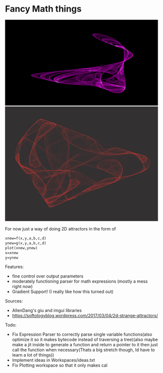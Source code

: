 # Fancy Math things
![Most Recent](https://github.com/cowsed/PrettyMath/blob/main/Gallery/2.png?raw=true)
![Made a while ago](https://github.com/cowsed/PrettyMath/blob/main/image.png?raw=true)


For now just a way of doing 2D attractors in the form of
```
xnew=f(x,y,a,b,c,d)
ynew=g(x,y,a,b,c,d)
plot(xnew,ynew)
x=xnew
y=ynew
```

Features:
- fine control over output parameters
- moderately functioning parser for math expressions (mostly a mess right now)
- Gradient Support! (I really like how this turned out)

Sources:
- AllenDang's giu and imgui libraries
- https://softologyblog.wordpress.com/2017/03/04/2d-strange-attractors/

Todo:
- Fix Expression Parser to correctly parse single variable functions(also optimize it so it makes bytecode instead of traversing a tree)(also maybe make a jit inside to generate a function and return a pointer to it then just call the function  when necessary(Thats a big stretch though, Id have to learn a lot of things))
- Implement ideas in Workspaces/ideas.txt
- Fix Plotting workspace so that it only makes cal
